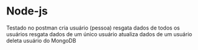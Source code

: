 # Node-js
Testado no postman
cria usuário (pessoa)
resgata dados de todos os usuários
resgata dados de um único usuário
atualiza dados de um usuário 
deleta usuário do MongoDB
